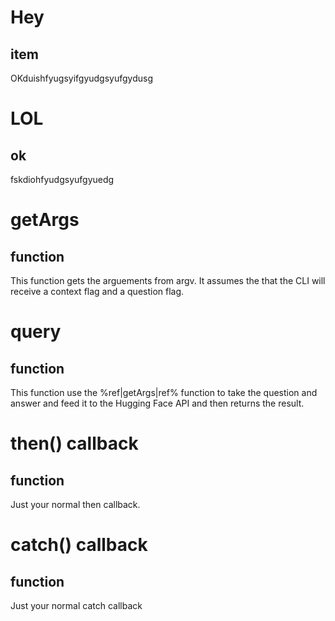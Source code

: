 
# Hey
## item


 OKduishfyugsyifgyudgsyufgydusg

# LOL
## ok

 fskdiohfyudgsyufgyuedg

# getArgs
## function

 This function gets the arguements from argv. It assumes the that the CLI will receive a context flag and a question flag.


# query
## function

 This function use the %ref|getArgs|ref% function to take the question and answer and feed it to the Hugging Face API and then returns the result.


# then() callback
## function

 Just your normal then callback.


# catch() callback
## function

 Just your normal catch callback















